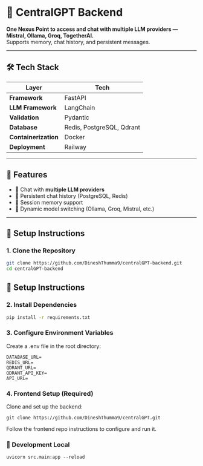 # 🧠 CentralGPT Backend

**One Nexus Point to access and chat with multiple LLM providers — Mistral, Ollama, Groq, TogetherAI.**  
Supports memory, chat history, and persistent messages.

---

## 🛠 Tech Stack

| Layer               | Tech                        |
|---------------------|-----------------------------|
| **Framework**       | FastAPI                     |
| **LLM Framework**   | LangChain                   |
| **Validation**      | Pydantic                    |
| **Database**        | Redis, PostgreSQL, Qdrant   |
| **Containerization**| Docker                      |
| **Deployment**      | Railway                     |

---

## 🚀 Features

- 🔁 Chat with **multiple LLM providers**
- 💾 Persistent chat history (PostgreSQL, Redis)
- 🧠 Session memory support
- 🔄 Dynamic model switching (Ollama, Groq, Mistral, etc.)

---

## 🧩 Setup Instructions

### 1. Clone the Repository

```bash
git clone https://github.com/DineshThumma9/centralGPT-backend.git
cd centralGPT-backend
```

## 🧩 Setup Instructions

### 2. Install Dependencies

```bash
pip install -r requirements.txt
```
### 3. Configure Environment Variables
Create a .env file in the root directory:
```
DATABASE_URL=
REDIS_URL=
QDRANT_URL=
QDRANT_API_KEY=
API_URL=
```

### 4. Frontend Setup (Required)
Clone and set up the backend:
```
git clone https://github.com/DineshThumma9/centralGPT.git
```
Follow the frontend repo instructions to configure and run it.

### 🧪 Development Local
```
uvicorn src.main:app --reload 
```
